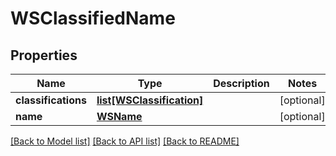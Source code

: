 # WSClassifiedName

## Properties
Name | Type | Description | Notes
------------ | ------------- | ------------- | -------------
**classifications** | [**list[WSClassification]**](WSClassification.md) |  | [optional] 
**name** | [**WSName**](WSName.md) |  | [optional] 

[[Back to Model list]](../README.md#documentation-for-models) [[Back to API list]](../README.md#documentation-for-api-endpoints) [[Back to README]](../README.md)


